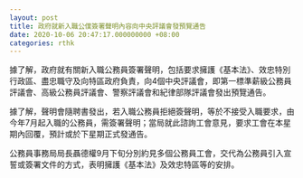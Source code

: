 ```yaml
---
layout: post
title: 政府就新入職公僕簽署聲明內容向中央評議會發預覽通告
date: 2020-10-06 20:47:17.000000000 +08:00
categories: rthk
---
```


據了解，政府就有關新入職公務員簽署聲明，包括要求擁護《基本法》、效忠特別行政區、盡忠職守及向特區政府負責，向4個中央評議會，即第一標準薪級公務員評議會、高級公務員評議會、警察評議會和紀律部隊評議會發出預覽通告。

據了解，聲明會隨聘書發出，若入職公務員拒絕簽聲明，等於不接受入職要求，由今年7月起入職的公務員，需簽署聲明；當局就此諮詢工會意見，要求工會在本星期內回覆，預計或於下星期正式發通告。 

公務員事務局局長聶德權9月下旬分別約見多個公務員工會，交代為公務員引入宣誓或簽署文件的方式，表明擁護《基本法》及效忠特區等的安排。
